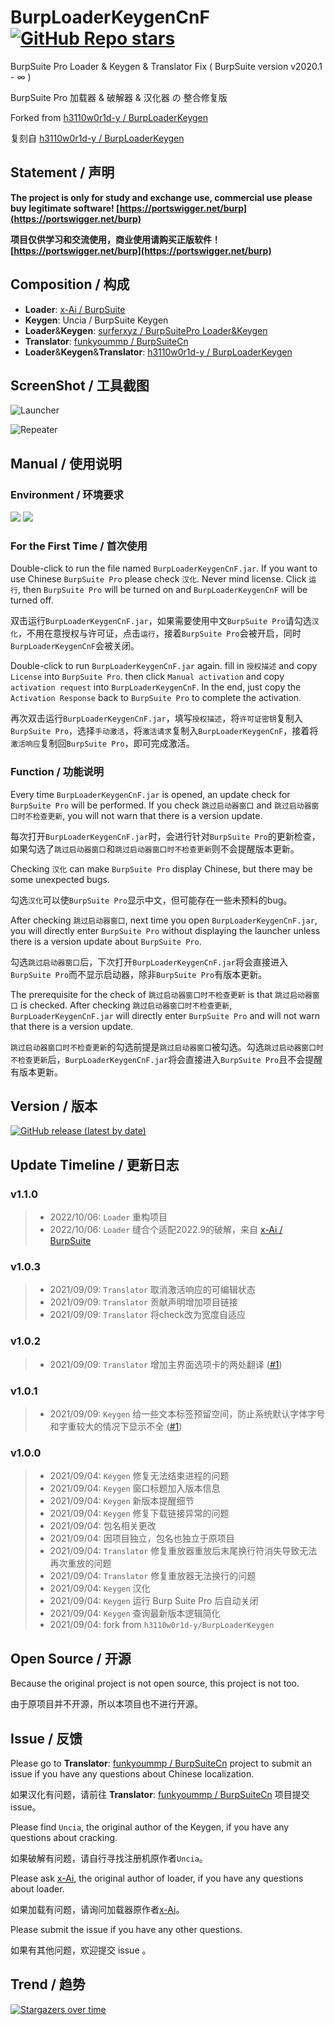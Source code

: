 # BurpLoaderKeygenCnF [![GitHub Repo stars](https://img.shields.io/github/stars/WankkoRee/BurpLoaderKeygenCnF?style=social "GitHub Repo stars")](https://github.com/WankkoRee/BurpLoaderKeygenCnF)

BurpSuite Pro Loader & Keygen & Translator Fix ( BurpSuite version v2020.1 - ∞ )

BurpSuite Pro 加载器 & 破解器 & 汉化器 の 整合修复版

Forked from [h3110w0r1d-y / BurpLoaderKeygen](https://github.com/h3110w0r1d-y/BurpLoaderKeygen)

复刻自 [h3110w0r1d-y / BurpLoaderKeygen](https://github.com/h3110w0r1d-y/BurpLoaderKeygen)

## Statement / 声明

**The project is only for study and exchange use, commercial use please buy legitimate software! [https://portswigger.net/burp](https://portswigger.net/burp)**

**项目仅供学习和交流使用，商业使用请购买正版软件！ [https://portswigger.net/burp](https://portswigger.net/burp)**

## Composition / 构成

- **Loader**: [x-Ai / BurpSuite](https://github.com/x-Ai/BurpSuite)
- **Keygen**: Uncia / BurpSuite Keygen
- **Loader**&**Keygen**: [surferxyz / BurpSuitePro Loader&Keygen](https://forum.exetools.com/showpost.php?p=112008&postcount=83)
- **Translator**: [funkyoummp / BurpSuiteCn](https://github.com/funkyoummp/BurpSuiteCn)
- **Loader**&**Keygen**&**Translator**: [h3110w0r1d-y / BurpLoaderKeygen](https://github.com/h3110w0r1d-y/BurpLoaderKeygen)

## ScreenShot / 工具截图

![Launcher](https://raw.githubusercontent.com/WankkoRee/BurpLoaderKeygenCnF/master/image/866BAB45B35D40E5B4DC11B608A33273E02EB80E.png "Launcher")

![Repeater](https://raw.githubusercontent.com/WankkoRee/BurpLoaderKeygenCnF/master/image/530ACDD1CDF86E537FC1E0F2C828AF6AEA2DF261.png "Repeater")

## Manual / 使用说明

### Environment / 环境要求

[![](https://img.shields.io/static/v1?label=JAVA&message=v9%2b&color=blue)](#) [![](https://img.shields.io/static/v1?label=BurpSuitePro&message=v2020.1%2b&color=blue)](#)

### For the First Time / 首次使用

Double-click to run the file named `BurpLoaderKeygenCnF.jar`. If you want to use Chinese `BurpSuite Pro` please check `汉化`. Never mind license. Click `运行`, then `BurpSuite Pro` will be turned on and `BurpLoaderKeygenCnF` will be turned off.  

双击运行`BurpLoaderKeygenCnF.jar`，如果需要使用中文`BurpSuite Pro`请勾选`汉化`，不用在意授权与许可证，点击`运行`，接着`BurpSuite Pro`会被开启，同时`BurpLoaderKeygenCnF`会被关闭。

Double-click to run `BurpLoaderKeygenCnF.jar` again. fill in `授权描述` and copy `License` into `BurpSuite Pro`. then click `Manual activation` and copy `activation request` into `BurpLoaderKeygenCnF`. In the end, just copy the `Activation Response` back to `BurpSuite Pro` to complete the activation.

再次双击运行`BurpLoaderKeygenCnF.jar`，填写`授权描述`，将`许可证密钥`复制入`BurpSuite Pro`，选择`手动激活`，将`激活请求`复制入`BurpLoaderKeygenCnF`，接着将`激活响应`复制回`BurpSuite Pro`，即可完成激活。

### Function / 功能说明

Every time `BurpLoaderKeygenCnF.jar` is opened, an update check for `BurpSuite Pro` will be performed. If you check `跳过启动器窗口` and `跳过启动器窗口时不检查更新`, you will not warn that there is a version update.

每次打开`BurpLoaderKeygenCnF.jar`时，会进行针对`BurpSuite Pro`的更新检查，如果勾选了`跳过启动器窗口`和`跳过启动器窗口时不检查更新`则不会提醒版本更新。

Checking `汉化` can make `BurpSuite Pro` display Chinese, but there may be some unexpected bugs.

勾选`汉化`可以使`BurpSuite Pro`显示中文，但可能存在一些未预料的bug。

After checking `跳过启动器窗口`, next time you open `BurpLoaderKeygenCnF.jar`, you will directly enter `BurpSuite Pro` without displaying the launcher unless there is a version update about `BurpSuite Pro`.

勾选`跳过启动器窗口`后，下次打开`BurpLoaderKeygenCnF.jar`将会直接进入`BurpSuite Pro`而不显示启动器，除非`BurpSuite Pro`有版本更新。

The prerequisite for the check of `跳过启动器窗口时不检查更新` is that `跳过启动器窗口` is checked. After checking `跳过启动器窗口时不检查更新`, `BurpLoaderKeygenCnF.jar` will directly enter `BurpSuite Pro` and will not warn that there is a version update.

`跳过启动器窗口时不检查更新`的勾选前提是`跳过启动器窗口`被勾选。勾选`跳过启动器窗口时不检查更新`后，`BurpLoaderKeygenCnF.jar`将会直接进入`BurpSuite Pro`且不会提醒有版本更新。

## Version / 版本

[![GitHub release (latest by date)](https://img.shields.io/github/v/release/WankkoRee/BurpLoaderKeygenCnF?label=WankkoRee%20%2F%20BurpLoaderKeygenCnF "GitHub release (latest by date)")](https://github.com/WankkoRee/BurpLoaderKeygenCnF/releases)

## Update Timeline / 更新日志

### v1.1.0
> - 2022/10/06: `Loader` 重构项目
> - 2022/10/06: `Loader` 缝合个适配2022.9的破解，来自 [x-Ai / BurpSuite](https://github.com/x-Ai/BurpSuite)

### v1.0.3
> - 2021/09/09: `Translator` 取消激活响应的可编辑状态
> - 2021/09/09: `Translator` 贡献声明增加项目链接
> - 2021/09/09: `Translator` 将check改为宽度自适应

### v1.0.2
> - 2021/09/09: `Translator` 增加主界面选项卡的两处翻译 ([#1](/../../issues/1))

### v1.0.1
> - 2021/09/09: `Keygen` 给一些文本标签预留空间，防止系统默认字体字号和字重较大的情况下显示不全 ([#1](/../../issues/1))

### v1.0.0
> - 2021/09/04: `Keygen` 修复无法结束进程的问题
> - 2021/09/04: `Keygen` 窗口标题加入版本信息
> - 2021/09/04: `Keygen` 新版本提醒细节
> - 2021/09/04: `Keygen` 修复下载链接异常的问题
> - 2021/09/04: 包名相关更改
> - 2021/09/04: 因项目独立，包名也独立于原项目
> - 2021/09/04: `Translator` 修复重放器重放后末尾换行符消失导致无法再次重放的问题
> - 2021/09/04: `Translator` 修复重放器无法换行的问题
> - 2021/09/04: `Keygen` 汉化
> - 2021/09/04: `Keygen` 运行 Burp Suite Pro 后自动关闭
> - 2021/09/04: `Keygen` 查询最新版本逻辑简化
> - 2021/09/04: fork from `h3110w0r1d-y/BurpLoaderKeygen`

## Open Source / 开源

Because the original project is not open source, this project is not too.

由于原项目并不开源，所以本项目也不进行开源。

## Issue / 反馈

Please go to **Translator**: [funkyoummp / BurpSuiteCn](https://github.com/funkyoummp/BurpSuiteCn) project to submit an issue if you have any questions about Chinese localization.

如果汉化有问题，请前往 **Translator**: [funkyoummp / BurpSuiteCn](https://github.com/funkyoummp/BurpSuiteCn) 项目提交 issue。

Please find `Uncia`, the original author of the Keygen, if you have any questions about cracking.

如果破解有问题，请自行寻找注册机原作者`Uncia`。

Please ask [x-Ai](https://github.com/x-Ai), the original author of loader, if you have any questions about loader.

如果加载有问题，请询问加载器原作者[x-Ai](https://github.com/x-Ai)。

Please submit the issue if you have any other questions.

如果有其他问题，欢迎提交 issue 。

## Trend / 趋势

[![Stargazers over time](https://starchart.cc/WankkoRee/BurpLoaderKeygenCnF.svg)](https://starchart.cc/WankkoRee/BurpLoaderKeygenCnF)
